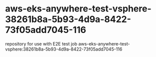 # aws-eks-anywhere-test-vsphere-38261b8a-5b93-4d9a-8422-73f05add7045-116
repository for use with E2E test job aws-eks-anywhere-test-vsphere:38261b8a-5b93-4d9a-8422-73f05add7045-116
